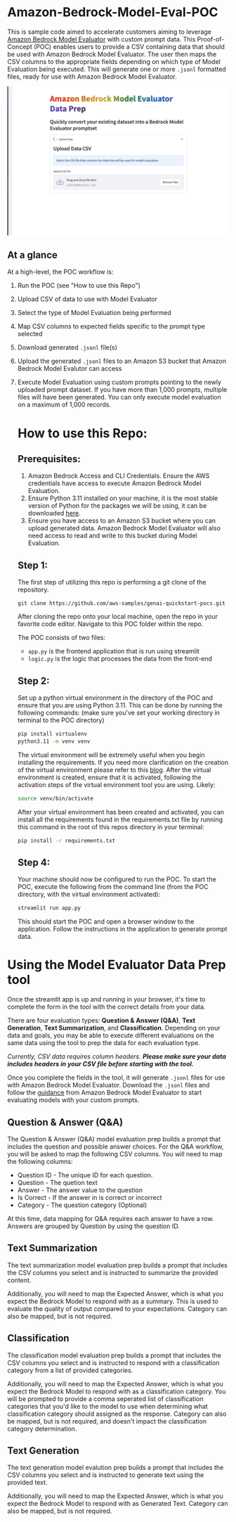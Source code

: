 # Amazon-Bedrock-Model-Eval-POC

This is sample code aimed to accelerate customers aiming to leverage [Amazon Bedrock Model Evaluator](https://docs.aws.amazon.com/bedrock/latest/userguide/model-evaluation.html) with custom prompt data. This Proof-of-Concept (POC) enables users to provide a CSV containing data that should be used with Amazon Bedrock Model Evaluator. The user then maps the CSV columns to the appropriate fields depending on which type of Model Evaluation being executed. This will generate one or more `.jsonl` formatted files, ready for use with Amazon Bedrock Model Evaluator.

![Demo of the Amazon Bedrock Model Eval POC](images/demo.gif)

## At a glance
At a high-level, the POC workflow is:
1. Run the POC (see "How to use this Repo")
1. Upload CSV of data to use with Model Evaluator
1. Select the type of Model Evaluation being performed
1. Map CSV columns to expected fields specific to the prompt type selected
1. Download generated `.jsonl` file(s)
1. Upload the generated `.jsonl` files to an Amazon S3 bucket that Amazon Bedrock Model Evalutor can access
1. Execute Model Evaluation using custom prompts pointing to the newly uploaded prompt dataset. If you have more than 1,000 prompts, multiple files will have been generated. You can only execute model evaluation on a maximum of 1,000 records. 

    # How to use this Repo:

    ## Prerequisites:

    1. Amazon Bedrock Access and CLI Credentials. Ensure the AWS credentials have access to execute Amazon Bedrock Model Evaluation. 
    2. Ensure Python 3.11 installed on your machine, it is the most stable version of Python for the packages we will be using, it can be downloaded [here](https://www.python.org/downloads/release/python-3911/).
    3. Ensure you have access to an Amazon S3 bucket where you can upload generated data. Amazon Bedrock Model Evaluator will also need access to read and write to this bucket during Model Evaluation. 

    ## Step 1:

    The first step of utilizing this repo is performing a git clone of the repository.

    ```
    git clone https://github.com/aws-samples/genai-quickstart-pocs.git
    ```
    After cloning the repo onto your local machine, open the repo in your favorite code editor. Navigate to this POC folder within the repo. 

    The POC consists of two files: 
    * `app.py` is the frontend application that is run using streamlit
    * `logic.py` is the logic that processes the data from the front-end

    ## Step 2:

    Set up a python virtual environment in the directory of the POC and ensure that you are using Python 3.11. This can be done by running the following commands: (make sure you've set your working directory in terminal to the POC directory)

    ```zsh
    pip install virtualenv
    python3.11 -m venv venv
    ```
    The virtual environment will be extremely useful when you begin installing the requirements. If you need more clarification on the creation of the virtual environment please refer to this [blog](https://www.freecodecamp.org/news/how-to-setup-virtual-environments-in-python/).
    After the virtual environment is created, ensure that it is activated, following the activation steps of the virtual environment tool you are using. Likely:
    ```zsh
    source venv/bin/activate
    ```

    After your virtual environment has been created and activated, you can install all the requirements found in the requirements.txt file by running this command in the root of this repos directory in your terminal:

    ```zsh
    pip install -r requirements.txt
    ```

    ## Step 4:
    Your machine should now be configured to run the POC. To start the POC, execute the following from the command line (from the POC directory, with the virtual environment activated):

    ```zsh
    streamlit run app.py
    ```
    This should start the POC and open a browser window to the application. Follow the instructions in the application to generate prompt data.

# Using the Model Evaluator Data Prep tool
Once the streamlit app is up and running in your browser, it's time to complete the form in the tool with the correct details from your data. 

There are four evaluation types: **Question & Answer (Q&A)**, **Text Generation**, **Text Summarization**, and **Classification**. Depending on your data and goals, you may be able to execute different evaluations on the same data using the tool to prep the data for each evaluation type. 

*Currently, CSV data requires column headers. **Please make sure your data includes headers in your CSV file before starting with the tool.***

Once you complete the fields in the tool, it will generate `.jsonl` files for use with Amazon Bedrock Model Evaluator. Download the `.jsonl` files and follow the [guidance]((https://docs.aws.amazon.com/bedrock/latest/userguide/model-evaluation.html)) from Amazon Bedrock Model Evaluator to start evaluating models with your custom prompts. 

## Question & Answer (Q&A)
The Question & Answer (Q&A) model evaluation prep builds a prompt that includes the question and possible answer choices. For the Q&A workflow, you will be asked to map the following CSV columns. You will need to map the following columns:
* Question ID - The unique ID for each question. 
* Question - The quetion text
* Answer - The answer value to the question
* Is Correct - If the answer in is correct or incorrect
* Category - The question category (Optional)

At this time, data mapping for Q&A requires each answer to have a row. Answers are grouped by Question by using the question ID. 

## Text Summarization
The text summarization model evaluation prep builds a prompt that includes the CSV columns you select and is instructed to summarize the provided content. 

Additionally, you will need to map the Expected Answer, which is what you expect the Bedrock Model to respond with as a summary. This is used to evaluate the quality of output compared to your expectations. Category can also be mapped, but is not required. 

## Classification
The classification model evaluation prep builds a prompt that includes the CSV columns you select and is instructed to respond with a classification category from a list of provided categories. 

Additionally, you will need to map the Expected Answer, which is what you expect the Bedrock Model to respond with as a classification category. 
You will be prompted to provide a comma seperated list of classification categories that you'd like to the model to use when determining what classification category should assigned as the response. Category can also be mapped, but is not required, and doesn't impact the classification category determination.


## Text Generation
The text generation model evalution prep builds a prompt that includes the CSV columns you select and is instructed to generate text using the provided text.

Additionally, you will need to map the Expected Answer, which is what you expect the Bedrock Model to respond with as Generated Text. Category can also be mapped, but is not required. 